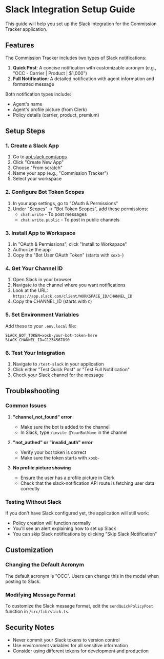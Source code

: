 # Slack Integration Setup Guide

This guide will help you set up the Slack integration for the Commission Tracker application.

## Features

The Commission Tracker includes two types of Slack notifications:

1. **Quick Post**: A concise notification with customizable acronym (e.g., "OCC - Carrier | Product | $1,000")
2. **Full Notification**: A detailed notification with agent information and formatted message

Both notification types include:
- Agent's name
- Agent's profile picture (from Clerk)
- Policy details (carrier, product, premium)

## Setup Steps

### 1. Create a Slack App

1. Go to [api.slack.com/apps](https://api.slack.com/apps)
2. Click "Create New App"
3. Choose "From scratch"
4. Name your app (e.g., "Commission Tracker")
5. Select your workspace

### 2. Configure Bot Token Scopes

1. In your app settings, go to "OAuth & Permissions"
2. Under "Scopes" → "Bot Token Scopes", add these permissions:
   - `chat:write` - To post messages
   - `chat:write.public` - To post in public channels

### 3. Install App to Workspace

1. In "OAuth & Permissions", click "Install to Workspace"
2. Authorize the app
3. Copy the "Bot User OAuth Token" (starts with `xoxb-`)

### 4. Get Your Channel ID

1. Open Slack in your browser
2. Navigate to the channel where you want notifications
3. Look at the URL: `https://app.slack.com/client/WORKSPACE_ID/CHANNEL_ID`
4. Copy the CHANNEL_ID (starts with `C`)

### 5. Set Environment Variables

Add these to your `.env.local` file:

```env
SLACK_BOT_TOKEN=xoxb-your-bot-token-here
SLACK_CHANNEL_ID=C1234567890
```

### 6. Test Your Integration

1. Navigate to `/test-slack` in your application
2. Click either "Test Quick Post" or "Test Full Notification"
3. Check your Slack channel for the message

## Troubleshooting

### Common Issues

1. **"channel_not_found" error**
   - Make sure the bot is added to the channel
   - In Slack, type `/invite @YourBotName` in the channel

2. **"not_authed" or "invalid_auth" error**
   - Verify your bot token is correct
   - Make sure the token starts with `xoxb-`

3. **No profile picture showing**
   - Ensure the user has a profile picture in Clerk
   - Check that the slack-notification API route is fetching user data correctly

### Testing Without Slack

If you don't have Slack configured yet, the application will still work:
- Policy creation will function normally
- You'll see an alert explaining how to set up Slack
- You can skip Slack notifications by clicking "Skip Slack Notification"

## Customization

### Changing the Default Acronym

The default acronym is "OCC". Users can change this in the modal when posting to Slack.

### Modifying Message Format

To customize the Slack message format, edit the `sendQuickPolicyPost` function in `/src/lib/slack.ts`.

## Security Notes

- Never commit your Slack tokens to version control
- Use environment variables for all sensitive information
- Consider using different tokens for development and production 